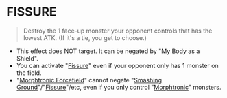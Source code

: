# FISSURE

> Destroy the 1 face-up monster your opponent controls that has the lowest ATK. (If it's a tie, you get to choose.)

*   This effect does NOT target. It can be negated by "My Body as a Shield".
*   You can activate "[Fissure](https://yugipedia.com/wiki/Fissure)" even if your opponent only has 1 monster on the field.
*   "[Morphtronic Forcefield](https://yugipedia.com/wiki/Morphtronic_Forcefield)" cannot negate "[Smashing Ground](https://yugipedia.com/wiki/Smashing_Ground)"/"[Fissure](https://yugipedia.com/wiki/Fissure)"/etc, even if you only control "[Morphtronic](https://yugipedia.com/wiki/Morphtronic)" monsters.
